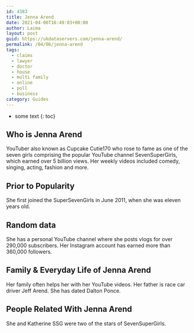 ```yaml
---
id: 4383
title: Jenna Arend
date: 2021-04-06T16:49:03+00:00
author: Laima
layout: post
guid: https://ukdataservers.com/jenna-arend/
permalink: /04/06/jenna-arend
tags:
  - claims
  - lawyer
  - doctor
  - house
  - multi family
  - online
  - poll
  - business
category: Guides
---
```


* some text
{: toc}


## Who is Jenna Arend
                  
                  
                  
YouTuber also known as Cupcake Cutie170 who rose to fame as one of the seven girls comprising the popular YouTube channel SevenSuperGirls, which earned over 5 billion views. Her weekly videos included comedy, singing, acting, fashion and more.
                  
              
            
              
            
                
                
                
## Prior to Popularity
                  
                  
                  
She first joined the SuperSevenGirls in June 2011, when she was eleven years old. 
                  
              
            
              
            
                
                
                
## Random data
                  
                  
                  
She has a personal YouTube channel where she posts vlogs for over 290,000 subscribers. Her Instagram account has earned more than 360,000 followers.
                  
              
            
              
            
                
                
                
## Family & Everyday Life of Jenna Arend
                  
                  
                  
Her family often helps her with her YouTube videos. Her father is race car driver Jeff Arend. She has dated Dalton Ponce.
                  
              
            
              
            
                
                
                
## People Related With Jenna Arend
                  
                  
                  
She and Katherine SSG were two of the stars of SevenSuperGirls.
                  
              
            
              
            
                
              
            
              
              
            
            
              
            
          
          
          